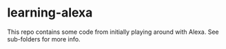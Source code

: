 # learning-alexa
This repo contains some code from initially playing around with Alexa. See sub-folders for more info.
